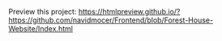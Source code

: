 Preview this project: https://htmlpreview.github.io/?https://github.com/navidmocer/Frontend/blob/Forest-House-Website/Index.html
